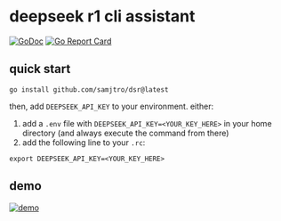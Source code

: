 # deepseek r1 cli assistant

[![GoDoc](https://pkg.go.dev/badge/github.com/samjtro/dsr)](https://pkg.go.dev/github.com/samjtro/dsr)
[![Go Report Card](https://goreportcard.com/badge/github.com/samjtro/dsr)](https://goreportcard.com/report/github.com/samjtro/dsr)

## quick start

```shell
go install github.com/samjtro/dsr@latest
```

then, add `DEEPSEEK_API_KEY` to your environment. either:
1. add a `.env` file with `DEEPSEEK_API_KEY=<YOUR_KEY_HERE>` in your home directory (and always execute the command from there)
2. add the following line to your `.rc`:

```shell
export DEEPSEEK_API_KEY=<YOUR_KEY_HERE>
```

## demo

[![demo](https://i.ytimg.com/vi/VWVkejJf-co/maxresdefault.jpg?sqp=-oaymwEmCIAKENAF8quKqQMa8AEB-AHSCIAC0AWKAgwIABABGE8gWChlMA8=&rs=AOn4CLDmjCt54x9Rj6JyDQ8ZFdBabab7dQ)](https://www.youtube.com/watch?v=VWVkejJf-co)

